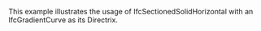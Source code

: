 This example illustrates the usage of IfcSectionedSolidHorizontal with an IfcGradientCurve as its Directrix.
